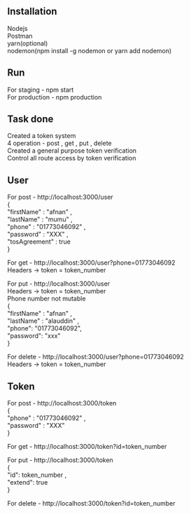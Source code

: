 ## Installation
Nodejs  
Postman  
yarn(optional)  
nodemon(npm install -g nodemon or yarn add nodemon)  

## Run
For staging - npm start  
For production - npm production  

## Task done
Created a token system  
4 operation - post , get , put , delete  
Created a general purpose token verification  
Control all route access by token verification  

## User
For post - http://localhost:3000/user  
{  
    "firstName" : "afnan" ,  
    "lastName" : "mumu" ,  
    "phone" : "01773046092" ,  
    "password" : "XXX" ,  
    "tosAgreement" : true  
}  

For get - http://localhost:3000/user?phone=01773046092  
Headers -> token = token_number  

For put - http://localhost:3000/user  
Headers -> token = token_number  
Phone number not mutable  
{  
    "firstName" : "afnan" ,  
    "lastName" : "alauddin" ,  
    "phone": "01773046092",  
    "password": "xxx"  
}  

For delete - http://localhost:3000/user?phone=01773046092  
Headers -> token = token_number  

## Token  
For post - http://localhost:3000/token  
{  
    "phone" : "01773046092" ,  
    "password" : "XXX"   
}  

For get - http://localhost:3000/token?id=token_number  

For put - http://localhost:3000/token  
{  
    "id": token_number ,  
    "extend": true  
}  

For delete - http://localhost:3000/token?id=token_number  

